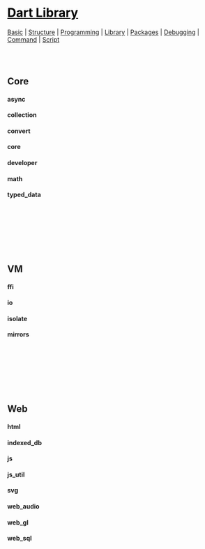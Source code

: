 <style>
.md0{margin-top: 150px;}
.md1{margin-top: 75px;}
.md2{margin-top: 50px;}
.md3{margin-top: 25px;}
.tbl1 td#header{background-color: D1ECCF}
.tbl1 tr#header{background-color: D1ECCF}
</style>

# [<span style="color:black;">Dart Library</span>](Dart.md)
[Basic](Dart-Basic.md) | [Structure](Dart-Structure.md) | [Programming](Dart-Programming.md) | [Library](Dart-Library.md) | [Packages](Dart-Packages.md) | [Debugging](Dart-Debugging.md) | [Command](Dart-Command.md) | [Script](Dart-Script.md)
<div class="md1"></div>




## Core
#### async
#### collection
#### convert
#### core
#### developer
#### math
#### typed_data




<div class="md0"></div>




## VM
#### ffi
#### io
#### isolate
#### mirrors




<div class="md0"></div>




## Web
#### html
#### indexed_db
#### js
#### js_util
#### svg
#### web_audio
#### web_gl
#### web_sql




<div class="md0"></div>